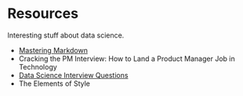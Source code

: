 # Resources
Interesting stuff about data science.
- [Mastering Markdown](https://guides.github.com/features/mastering-markdown/)
- Cracking the PM Interview: How to Land a Product Manager Job in Technology
- [Data Science Interview Questions](https://github.com/jwang1119/DS-ML-Interviews/blob/master/Data%20Science%20Interview%20Questions.md)
- The Elements of Style
